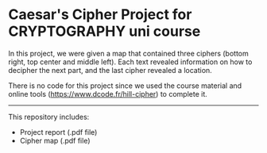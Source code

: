 # Caesar's Cipher Project for CRYPTOGRAPHY uni course

In this project, we were given a map that contained three ciphers (bottom right, top center and middle left).
Each text revealed information on how to decipher the next part, and the last cipher revealed a location.

There is no code for this project since we used the course material and online tools (https://www.dcode.fr/hill-cipher) to complete it.

---

This repository includes:
- Project report (.pdf file)
- Cipher map (.pdf file)

